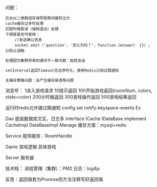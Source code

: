 问题：

    后台以二维数组存储导致房间缓存过大
    cache缓存过多时处理
    匹配时候取消（强制退出）处理
    下棋是是否可使用： 
        //发送确认信息
        socket.emit（'question'，'您认为吗？'，function（answer） {}）;
    以防止误触

    处理因为集群带来的通讯不一致问题：粘性会话

    setInterval返回Timeout无法序列化，使用Redis订阅过期通知

    主缓存策略问题：会产生缓存穿透等问题

    
    

消息号：
    1进入游戏请求
    10提示返回
    100开始游戏返回{roomNum, colors, state=color}
    200计时器返回
    300游戏操作返回
    500游戏结果返回 




运行时redis允许键过期通知 config set notify-keyspace-events Ex


Dao 底层数据库交互，日志多
    interface
        ICache 
        IDataBase
    implement
        CacheImpl
        DataBaseImpl
Manage 缓存方案：mysql+redis

Service 提供服务：RoomHandle

Game 游戏逻辑 具体游戏

Server 服务器

技术栈：
    进程管理（集群）：PM2
    日志：log4js


反思：返回值若为Promise则方法注释写好返回值





    
